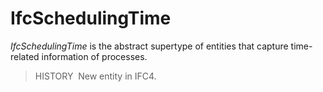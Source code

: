 IfcSchedulingTime
=================

_IfcSchedulingTime_ is the abstract supertype of entities that capture time-related information of processes.

> HISTORY&nbsp; New entity in IFC4.
